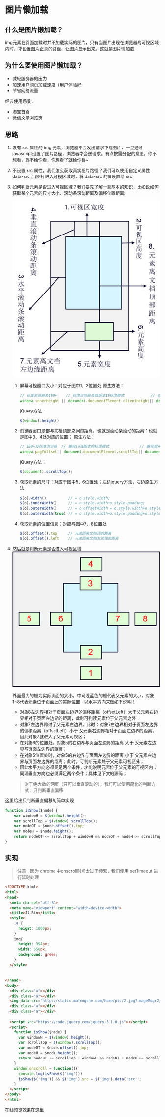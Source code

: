 # 图片懒加载

## 什么是图片懒加载？
img元素在页面加载时并不加载实际的图片，只有当图片出现在浏览器的可视区域内时，才设置图片正真的路径，让图片显示出来。这就是图片懒加载

## 为什么要使用图片懒加载？

- 减轻服务器的压力
- 加速用户网页加载速度（用户体验好）
- 节省网络流量

经典使用场景：
- 淘宝首页
- 微信文章浏览页

## 思路

1. 没有 src 属性的 img 元素，浏览器不会发出请求下载图片，一旦通过javascript设置了图片路径，浏览器才会送请求。有点按需分配的意思，你不想看，就不给你看，你想看了就给你看~
2. 不设置 src 属性，我们怎么获取真实图片路径？我们可以使用自定义属性 data-src ,当图片进入可视区域时，将 data-src 的值设置给 src
3. 如何判断元素是否进入可视区域？我们要先了解一些基本的知识，比如说如何获取某个元素的尺寸大小、滚动条滚动距离及偏移位置距离:

    ![](images/window.png)

    1. 屏幕可视窗口大小：对应于图中1、2位置处
        原生方法：
        ```javascript
        // 标准浏览器及IE9+    // 标准浏览器及低版本IE标准模式            // 低版本混杂模式
        window.innerHeight || document.documentElement.clientHeight|| document.body.clientHeight
        ```
        jQuery方法： 
        ```javascript
        $(window).height()
        ```

    2. 浏览器窗口顶部与文档顶部之间的距离，也就是滚动条滚动的距离：也就是图中3、4处对应的位置；
        原生方法：
        ```javascript
        // IE9+及标准浏览器  // 兼容ie低版本的标准模式              // 兼容混杂模式；
        window.pagYoffset|| document.documentElement.scrollTop|| document.body.scrollTop
        ```
        jQuery方法：
        ```javascript
        $(document).scrollTop();
        ```

    3. 获取元素的尺寸：对应于图中5、6位置处；左边jquery方法，右边原生方法
        ```javascript
        $(o).width()          // = o.style.width;
        $(o).innerWidth()     // = o.style.width+o.style.padding;
        $(o).outerWidth()     // = o.offsetWidth = o.style.width+o.style.padding+o.style.border;
        $(o).outerWidth(true) // = o.style.width+o.style.padding+o.style.border+o.style.margin;
        ```
    4. 获取元素的位置信息：对应与图中7、8位置处
        ```javascript
        $(o).offset().top     // 元素距离文档顶的距离
        $(o).offset().left    // 元素距离文档左边缘的距离
        ```
4. 然后就是判断元素是否进入可视区域
    ![](images/in.png)
    
    外面最大的框为实际页面的大小，中间浅蓝色的框代表父元素的大小，对象1~8代表元素位于页面上的实际位置；以水平方向来做如下说明！
    - 对象8左边界相对于页面左边界的偏移距离（offsetLeft）大于父元素右边界相对于页面左边界的距离，此时可判读元素位于父元素之外；
    - 对象7左边界跨过了父元素右边界，此时：对象7左边界相对于页面左边界的偏移距离（offsetLeft）小于 父元素右边界相对于页面左边界的距离，因此对象7就进入了父元素可视区；
    - 在对象6的位置处，对象5的右边界与页面左边界的距离 大于 父元素左边界与页面左边界的距离；
    - 在对象5位置处时，对象5的右边界与页面左边界的距离 小于 父元素左边界与页面左边界的距离；此时，可判断元素处于父元素可视区外；
    - 因此水平方向必须买足两个条件，才能说明元素位于父元素的可视区内；同理垂直方向也必须满足两个条件；具体见下文的源码；
    > 对于绝大数的网页（只可以垂直滚动的），我们可以使用简化的判断方式：只判断垂直偏移

这里给出只判断垂直偏移的简单实现

```javascript
function isShow($node) {
    var windowH = $(window).height();
    var scrollTop = $(window).scrollTop();
    var nodeOT = $node.offset().top;
    var nodeH = $node.height();
    return nodeOT <= scrollTop + windowH && nodeOT + nodeH >= scrollTop
}
```

## 实现

> 注意：因为 chrome 中onscroll时间太过于频繁，我们使用 setTimeout 进行延时处理

```html
<!DOCTYPE html>
<html>
<head>
  <meta charset="utf-8">
  <meta name="viewport" content="width=device-width">
  <title>JS Bin</title>
  <style>
    .a {
      height: 1000px;
    }
    img{
      height: 394px;
      width: 650px;
      background: green;
    }
  </style>

  
</head>
<body>
  <div class="a"></div>
  <div class="a"></div>
  <img data-src="http://static.mafengshe.com/home/pic/2.jpg?imageMogr2/quality/40" alt="">
  <div class="a"></div>
  <div class="a"></div>
  
  <script src="https://code.jquery.com/jquery-3.1.0.js"></script>
  <script>
    function isShow($node) {
      var windowH = $(window).height();
      var scrollTop = $(window).scrollTop();
      var nodeOT = $node.offset().top;
      var nodeH = $node.height();
      return nodeOT <= scrollTop + windowH && nodeOT + nodeH >= scrollTop
    }
    window.onscroll = function(){
      console.log(isShow($('img')))
      isShow($('img')) && $('img').src = $('img').data('src');
    }
  </script>
</body>
</html>
```
在线预览效果在[这里](http://jsbin.mafengshe.com/dax)


